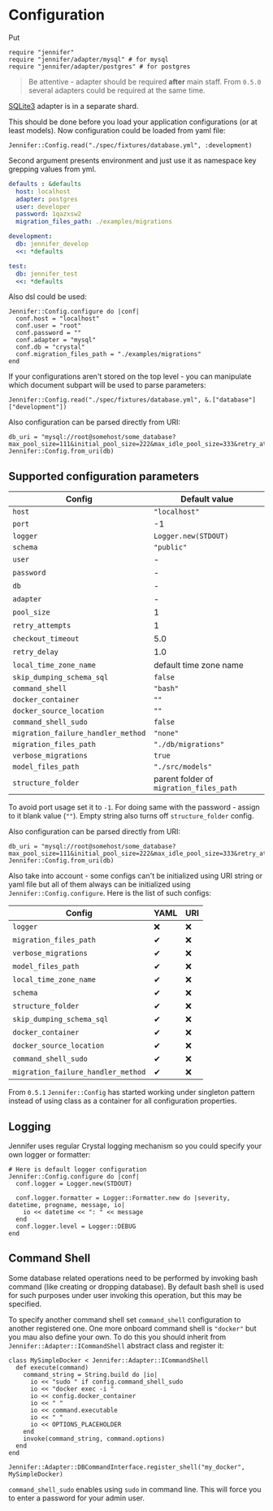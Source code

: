 # Configuration

Put

```crystal
require "jennifer"
require "jennifer/adapter/mysql" # for mysql
require "jennifer/adapter/postgres" # for postgres
```

> Be attentive - adapter should be required **after** main staff. From `0.5.0` several adapters could be required at the same time.

[SQLite3](https://github.com/imdrasil/jennifer_sqlite3_adapter) adapter is in a separate shard.

This should be done before you load your application configurations (or at least models). Now configuration could be loaded from yaml file:

```crystal
Jennifer::Config.read("./spec/fixtures/database.yml", :development)
```

Second argument presents environment and just use it as namespace key grepping values from yml.

```yaml
defaults : &defaults
  host: localhost
  adapter: postgres
  user: developer
  password: 1qazxsw2
  migration_files_path: ./examples/migrations

development:
  db: jennifer_develop
  <<: *defaults

test:
  db: jennifer_test
  <<: *defaults
```

Also dsl could be used:

```crystal
Jennifer::Config.configure do |conf|
  conf.host = "localhost"
  conf.user = "root"
  conf.password = ""
  conf.adapter = "mysql"
  conf.db = "crystal"
  conf.migration_files_path = "./examples/migrations"
end
```

If your configurations aren't stored on the top level - you can manipulate which document subpart will be used to parse parameters:

```crystal
Jennifer::Config.read("./spec/fixtures/database.yml", &.["database"]["development"])
```

Also configuration can be parsed directly from URI:

```crystal
db_uri = "mysql://root@somehost/some_database?max_pool_size=111&initial_pool_size=222&max_idle_pool_size=333&retry_attempts=444&checkout_timeout=555&retry_delay=666"
Jennifer::Config.from_uri(db)
```

## Supported configuration parameters

| Config | Default value |
| --- | --- |
| `host` | `"localhost"` |
| `port` | -1 |
| `logger` | `Logger.new(STDOUT)` |
| `schema` | `"public"` |
| `user` | - |
| `password` | - |
| `db` | - |
| `adapter` | - |
| `pool_size` | 1 |
| `retry_attempts` | 1 |
| `checkout_timeout` | 5.0 |
| `retry_delay` | 1.0 |
| `local_time_zone_name` | default time zone name |
| `skip_dumping_schema_sql` | `false` |
| `command_shell` | `"bash"` |
| `docker_container` | `""` |
| `docker_source_location` | `""` |
| `command_shell_sudo` | `false` |
| `migration_failure_handler_method` | `"none"` |
| `migration_files_path` | `"./db/migrations"` |
| `verbose_migrations` | `true` |
| `model_files_path` | `"./src/models"` |
| `structure_folder` | parent folder of `migration_files_path` |

To avoid port usage set it to `-1`. For doing same with the password - assign to it blank value (`""`). Empty string also turns off `structure_folder` config.

Also configuration can be parsed directly from URI:

```crystal
db_uri = "mysql://root@somehost/some_database?max_pool_size=111&initial_pool_size=222&max_idle_pool_size=333&retry_attempts=444&checkout_timeout=555&retry_delay=666"
Jennifer::Config.from_uri(db)
```

Also take into account - some configs can't be initialized using URI string or yaml file but all of them always can be initialized using `Jennifer::Config.configure`. Here is the list of such configs:

| Config | YAML | URI |
| --- | --- | --- |
| `logger` | ❌ | ❌ |
| `migration_files_path` | ✔ | ❌ |
| `verbose_migrations` | ✔ | ❌ |
| `model_files_path` | ✔ | ❌ |
| `local_time_zone_name` | ✔ | ❌ |
| `schema` | ✔ | ❌ |
| `structure_folder` | ✔ | ❌ |
| `skip_dumping_schema_sql` | ✔ | ❌ |
| `docker_container` | ✔ | ❌ |
| `docker_source_location` | ✔ | ❌ |
| `command_shell_sudo` | ✔ | ❌ |
| `migration_failure_handler_method` | ✔ | ❌ |

From `0.5.1` `Jennifer::Config` has started working under singleton pattern instead of using class as a container for all configuration properties.

## Logging

Jennifer uses regular Crystal logging mechanism so you could specify your own logger or formatter:

```crystal
# Here is default logger configuration
Jennifer::Config.configure do |conf|
  conf.logger = Logger.new(STDOUT)

  conf.logger.formatter = Logger::Formatter.new do |severity, datetime, progname, message, io|
    io << datetime << ": " << message
  end
  conf.logger.level = Logger::DEBUG
end
```

## Command Shell

Some database related operations need to be performed by invoking bash command (like creating or dropping database). By default bash shell is used for such purposes under user invoking this operation, but this may be specified.

To specify another command shell set `command_shell` configuration to another registered one. One more onboard command shell is `"docker"` but you mau also define your own. To do this you should inherit from `Jennifer::Adapter::ICommandShell` abstract class and register it:

```crystal
class MySimpleDocker < Jennifer::Adapter::ICommandShell
  def execute(command)
    command_string = String.build do |io|
      io << "sudo " if config.command_shell_sudo
      io << "docker exec -i "
      io << config.docker_container
      io << " "
      io << command.executable
      io << " "
      io << OPTIONS_PLACEHOLDER
    end
    invoke(command_string, command.options)
  end
end

Jennifer::Adapter::DBCommandInterface.register_shell("my_docker", MySimpleDocker)
```

`command_shell_sudo` enables using `sudo` in command line. This will force you to enter a password for your admin user.
